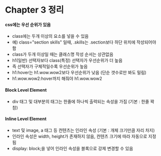 # Chapter 3 정리

#### css에는 우선 순위가 있음
* class에는 두개 이상의 요소를 넣을 수 있음
* 예) class="section skills" 일때, .skills는 .section보다 하단 위치에 작성되어야 함
* class가 두개 이상일 때는 클래스명 작성 순서는 상관없음
* h1(일반) 선택자보다 class(특정) 선택자가 우선순위가 더 높음
* 즉 선택자가 구체적일수록 우선순위가 높음
* h1:hover는 h1.wow.wow2보다 우선순위가 낮음 (단순 갯수로만 봐도 밀림)
* h1.wow.wow2:hover까지 해줘야 h1.wow.wow2


#### Block Level Element
* div 태그 및 대부분의 태그는 한줄에 하나씩 출력되는 속성을 가짐 (기본 : 한줄 꽉참)

#### Inline Level Element
* text 및 image, a 태그 등 컨텐츠는 인라인 속성 (기본 : 개체 크기만큼 자리 차지)
* 인라인 속성은 width, height가 존재하지 않음, 컨텐츠 크기에 따라 자동으로 지정됨
* display: block;을 넣어 인라인 속성을 블록으로 강제 변경할 수 있음

